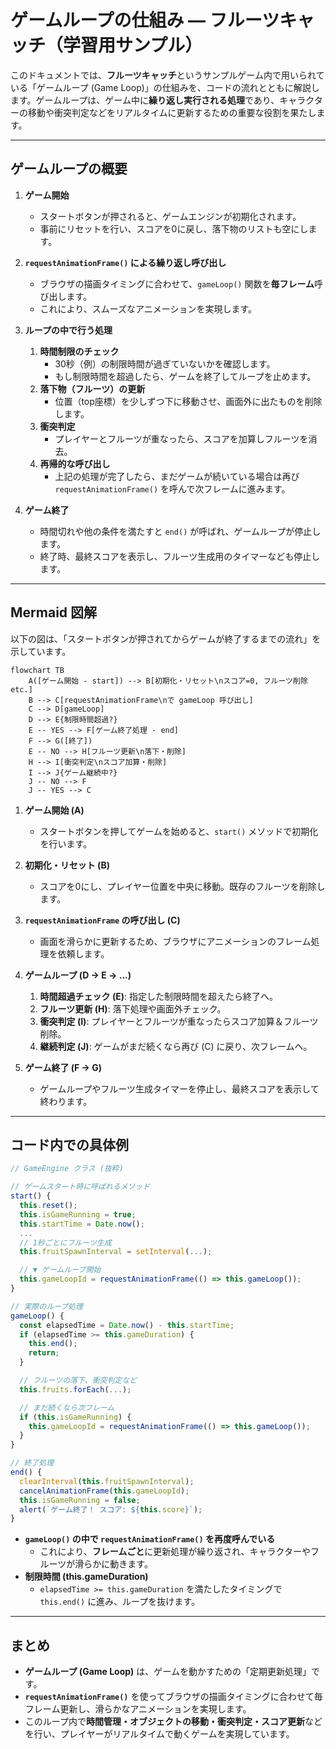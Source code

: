 # ゲームループの仕組み — フルーツキャッチ（学習用サンプル）

このドキュメントでは、**フルーツキャッチ**というサンプルゲーム内で用いられている「ゲームループ (Game Loop)」の仕組みを、コードの流れとともに解説します。ゲームループは、ゲーム中に**繰り返し実行される処理**であり、キャラクターの移動や衝突判定などをリアルタイムに更新するための重要な役割を果たします。

---

## ゲームループの概要

1. **ゲーム開始**  
   - スタートボタンが押されると、ゲームエンジンが初期化されます。
   - 事前にリセットを行い、スコアを0に戻し、落下物のリストも空にします。

2. **`requestAnimationFrame()` による繰り返し呼び出し**  
   - ブラウザの描画タイミングに合わせて、`gameLoop()` 関数を**毎フレーム**呼び出します。
   - これにより、スムーズなアニメーションを実現します。

3. **ループの中で行う処理**  
   1. **時間制限のチェック**  
      - 30秒（例）の制限時間が過ぎていないかを確認します。  
      - もし制限時間を超過したら、ゲームを終了してループを止めます。  
   2. **落下物（フルーツ）の更新**  
      - 位置（top座標）を少しずつ下に移動させ、画面外に出たものを削除します。  
   3. **衝突判定**  
      - プレイヤーとフルーツが重なったら、スコアを加算しフルーツを消去。  
   4. **再帰的な呼び出し**  
      - 上記の処理が完了したら、まだゲームが続いている場合は再び `requestAnimationFrame()` を呼んで次フレームに進みます。

4. **ゲーム終了**  
   - 時間切れや他の条件を満たすと `end()` が呼ばれ、ゲームループが停止します。  
   - 終了時、最終スコアを表示し、フルーツ生成用のタイマーなども停止します。

---

## Mermaid 図解

以下の図は、「スタートボタンが押されてからゲームが終了するまでの流れ」を示しています。

```mermaid
flowchart TB
    A([ゲーム開始 - start]) --> B[初期化・リセット\nスコア=0, フルーツ削除 etc.]
    B --> C[requestAnimationFrame\nで gameLoop 呼び出し]
    C --> D[gameLoop]
    D --> E{制限時間超過?}
    E -- YES --> F[ゲーム終了処理 - end]
    F --> G([終了])
    E -- NO --> H[フルーツ更新\n落下・削除]
    H --> I[衝突判定\nスコア加算・削除]
    I --> J{ゲーム継続中?}
    J -- NO --> F
    J -- YES --> C
```

1. **ゲーム開始 (A)**  
   - スタートボタンを押してゲームを始めると、`start()` メソッドで初期化を行います。  

2. **初期化・リセット (B)**  
   - スコアを0にし、プレイヤー位置を中央に移動。既存のフルーツを削除します。

3. **`requestAnimationFrame` の呼び出し (C)**  
   - 画面を滑らかに更新するため、ブラウザにアニメーションのフレーム処理を依頼します。

4. **ゲームループ (D → E → ...)**  
   1. **時間超過チェック (E)**: 指定した制限時間を超えたら終了へ。  
   2. **フルーツ更新 (H)**: 落下処理や画面外チェック。  
   3. **衝突判定 (I)**: プレイヤーとフルーツが重なったらスコア加算＆フルーツ削除。  
   4. **継続判定 (J)**: ゲームがまだ続くなら再び (C) に戻り、次フレームへ。

5. **ゲーム終了 (F → G)**  
   - ゲームループやフルーツ生成タイマーを停止し、最終スコアを表示して終わります。

---

## コード内での具体例

```js
// GameEngine クラス (抜粋)

// ゲームスタート時に呼ばれるメソッド
start() {
  this.reset();
  this.isGameRunning = true;
  this.startTime = Date.now();
  ...
  // 1秒ごとにフルーツ生成
  this.fruitSpawnInterval = setInterval(...);

  // ▼ ゲームループ開始
  this.gameLoopId = requestAnimationFrame(() => this.gameLoop());
}

// 実際のループ処理
gameLoop() {
  const elapsedTime = Date.now() - this.startTime;
  if (elapsedTime >= this.gameDuration) {
    this.end();
    return;
  }

  // フルーツの落下、衝突判定など
  this.fruits.forEach(...);

  // まだ続くなら次フレーム
  if (this.isGameRunning) {
    this.gameLoopId = requestAnimationFrame(() => this.gameLoop());
  }
}

// 終了処理
end() {
  clearInterval(this.fruitSpawnInterval);
  cancelAnimationFrame(this.gameLoopId);
  this.isGameRunning = false;
  alert(`ゲーム終了！ スコア: ${this.score}`);
}
```

- **`gameLoop()` の中で `requestAnimationFrame()` を再度呼んでいる**  
  - これにより、**フレームごと**に更新処理が繰り返され、キャラクターやフルーツが滑らかに動きます。  
- **制限時間 (this.gameDuration)**  
  - `elapsedTime >= this.gameDuration` を満たしたタイミングで `this.end()` に進み、ループを抜けます。

---

## まとめ

- **ゲームループ (Game Loop)** は、ゲームを動かすための「定期更新処理」です。  
- **`requestAnimationFrame()`** を使ってブラウザの描画タイミングに合わせて毎フレーム更新し、滑らかなアニメーションを実現します。  
- このループ内で**時間管理・オブジェクトの移動・衝突判定・スコア更新**などを行い、プレイヤーがリアルタイムで動くゲームを実現しています。  

